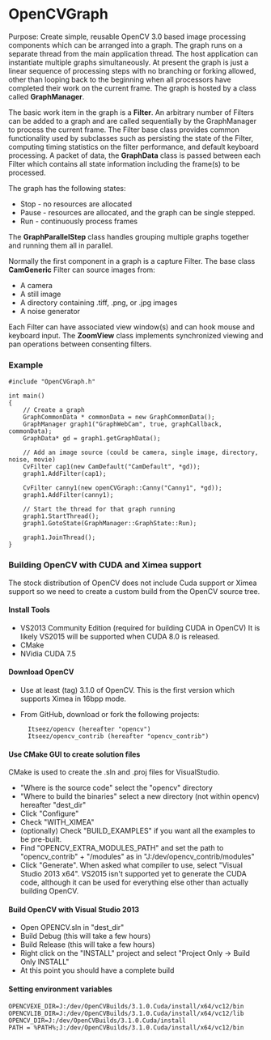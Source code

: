 # OpenCVGraph

Purpose: Create simple, reusable OpenCV 3.0 based image processing components which can be arranged into a graph.  The graph runs on a separate thread from the main application thread.  The host application can instantiate multiple graphs simultaneously.  At present the graph is just a linear sequence of processing steps with no branching or forking allowed, other than looping back to the beginning when all processors have completed their work on the current frame.  The graph is hosted by a class called **GraphManager**.

The basic work item in the graph is a **Filter**.  An arbitrary number of Filters can be added to a graph and are called sequentially by the GraphManager to process the current frame.  The Filter base class provides common functionality used by subclasses such as persisting the state of the Filter, computing timing statistics on the filter performance, and default keyboard processing.  A packet of data, the **GraphData** class is passed between each Filter which contains all state information including the frame(s) to be processed. 

The graph has the following states:  
- Stop - no resources are allocated  
- Pause - resources are allocated, and the graph can be single stepped.  
- Run - continuously process frames  

The **GraphParallelStep** class handles grouping multiple graphs together and running them all in parallel.  

Normally the first component in a graph is a capture Filter.  The base class **CamGeneric** Filter can source images from:  
- A camera  
- A still image  
- A directory containing .tiff, .png, or .jpg images  
- A noise generator  
  
Each Filter can have associated view window(s) and can hook mouse and keyboard input. The **ZoomView** class implements synchronized viewing and pan operations between consenting filters.


### Example


    #include "OpenCVGraph.h"
    
    int main()
    {
        // Create a graph
        GraphCommonData * commonData = new GraphCommonData();
        GraphManager graph1("GraphWebCam", true, graphCallback, commonData);
        GraphData* gd = graph1.getGraphData();
    
        // Add an image source (could be camera, single image, directory, noise, movie)
        CvFilter cap1(new CamDefault("CamDefault", *gd));
        graph1.AddFilter(cap1);
    
        CvFilter canny1(new openCVGraph::Canny("Canny1", *gd));
        graph1.AddFilter(canny1);
    
        // Start the thread for that graph running
        graph1.StartThread();
        graph1.GotoState(GraphManager::GraphState::Run);
    
        graph1.JoinThread();
    }
 
### Building OpenCV with CUDA and Ximea support
The stock distribution of OpenCV does not include Cuda support or Ximea support so we need to create a custom build from the OpenCV source tree.


#### Install Tools

- VS2013 Community Edition (required for building CUDA in OpenCV)  It is likely VS2015 will be supported when CUDA 8.0 is released.
- CMake
- NVidia CUDA 7.5

#### Download OpenCV

- Use at least (tag) 3.1.0 of OpenCV. This is the first version which supports Ximea in 16bpp mode.
- From GitHub, download or fork the following projects:

        Itseez/opencv (hereafter "opencv")
        Itseez/opencv_contrib (hereafter "opencv_contrib")

#### Use CMake GUI to create solution files

CMake is used to create the .sln and .proj files for VisualStudio.
-  "Where is the source code" select the "opencv" directory 
-  "Where to build the binaries" select a new directory (not within opencv) hereafter "dest_dir"
-  Click "Configure"
-  Check "WITH_XIMEA"
-  (optionally) Check "BUILD_EXAMPLES" if you want all the examples to be pre-built.
-  Find "OPENCV_EXTRA_MODULES_PATH" and set the path to "opencv_contrib" + "/modules" as in "J:/dev/opencv_contrib/modules"
-  Click "Generate".  When asked what compiler to use, select "Visual Studio 2013 x64".  VS2015 isn't supported yet to generate the CUDA code, although it can be used for everything else other than actually building OpenCV.

#### Build OpenCV with Visual Studio 2013

- Open OPENCV.sln in "dest_dir"
- Build Debug (this will take a few hours)
- Build Release (this will take a few hours)
- Right click on the "INSTALL" project and select "Project Only -> Build Only INSTALL"
- At this point you should have a complete build

#### Setting environment variables

    OPENCVEXE_DIR=J:/dev/OpenCVBuilds/3.1.0.Cuda/install/x64/vc12/bin
    OPENCVLIB_DIR=J:/dev/OpenCVBuilds/3.1.0.Cuda/install/x64/vc12/lib
    OPENCV_DIR=J:/dev/OpenCVBuilds/3.1.0.Cuda/install
    PATH = %PATH%;J:/dev/OpenCVBuilds/3.1.0.Cuda/install/x64/vc12/bin
